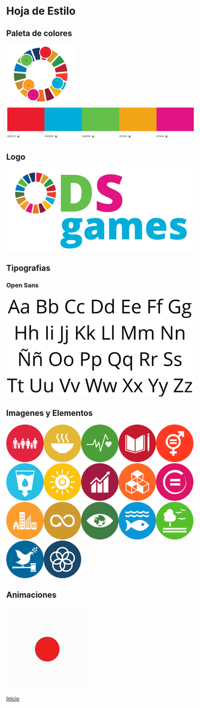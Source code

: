 # Hoja de Estilo
## Paleta de colores
![](Img/hojaDeEstiloImagenes/extraccionColores.PNG)
![](Img/hojaDeEstiloImagenes/paletaColores.PNG)

## Logo
![](Img/hojaDeEstiloImagenes/ODSgames.png)

## Tipografias
### Open Sans
![](Img/hojaDeEstiloImagenes/tipografia.png)

## Imagenes y Elementos
<img src="Img/hojaDeEstiloImagenes/ODSLogo1.png" style="height:100px"></img><img src="Img/hojaDeEstiloImagenes/ODSLogo2.png" style="height:100px"></img><img src="Img/hojaDeEstiloImagenes/ODSLogo3.png" style="height:100px"></img><img src="Img/hojaDeEstiloImagenes/ODSLogo4.png" style="height:100px"></img><img src="Img/hojaDeEstiloImagenes/ODSLogo5.png" style="height:100px"></img><img src="Img/hojaDeEstiloImagenes/ODSLogo6.png" style="height:100px"></img><img src="Img/hojaDeEstiloImagenes/ODSLogo7.png" style="height:100px"></img><img src="Img/hojaDeEstiloImagenes/ODSLogo8.png" style="height:100px"></img><img src="Img/hojaDeEstiloImagenes/ODSLogo9.png" style="height:100px"></img><img src="Img/hojaDeEstiloImagenes/ODSLogo10.png" style="height:100px"></img><img src="Img/hojaDeEstiloImagenes/ODSLogo11.png" style="height:100px"></img><img src="Img/hojaDeEstiloImagenes/ODSLogo12.png" style="height:100px"></img><img src="Img/hojaDeEstiloImagenes/ODSLogo13.png" style="height:100px"></img><img src="Img/hojaDeEstiloImagenes/ODSLogo14.png" style="height:100px"></img><img src="Img/hojaDeEstiloImagenes/ODSLogo15.png" style="height:100px"></img><img src="Img/hojaDeEstiloImagenes/ODSLogo16.png" style="height:100px"></img><img src="Img/hojaDeEstiloImagenes/ODSLogo17.png" style="height:100px"></img>

## Animaciones
![menu para seleccionar juegos](hojaDeEstiloImagenes/gifIndex.gif)

[Inicio](README.md)
